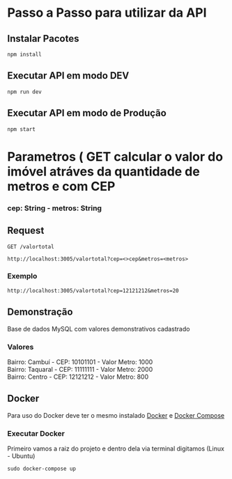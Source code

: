 # Passo a Passo para utilizar da API

## Instalar Pacotes
```
npm install
```

## Executar API em modo DEV
```
npm run dev
```

## Executar API em modo de Produção
```
npm start
```

# Parametros ( GET calcular o valor do imóvel atráves da quantidade de metros e com CEP
### cep: String - metros: String

## Request
```
GET /valortotal
```
```
http://localhost:3005/valortotal?cep=<>cep&metros=<metros>
```
### Exemplo
```
http://localhost:3005/valortotal?cep=12121212&metros=20
```


## Demonstração

Base de dados MySQL com valores demonstrativos cadastrado

### Valores

Bairro: Cambuí - CEP: 10101101 - Valor Metro: 1000  
Bairro: Taquaral - CEP: 11111111 - Valor Metro: 2000  
Bairro: Centro - CEP: 12121212 - Valor Metro: 800  

## Docker
Para uso do Docker deve ter o mesmo instalado [Docker](https://docs.docker.com/get-docker/)  e [Docker Compose](https://docs.docker.com/compose/install/)  

### Executar Docker
Primeiro vamos a raiz do projeto e dentro dela via terminal digitamos (Linux - Ubuntu)
```
sudo docker-compose up
```




